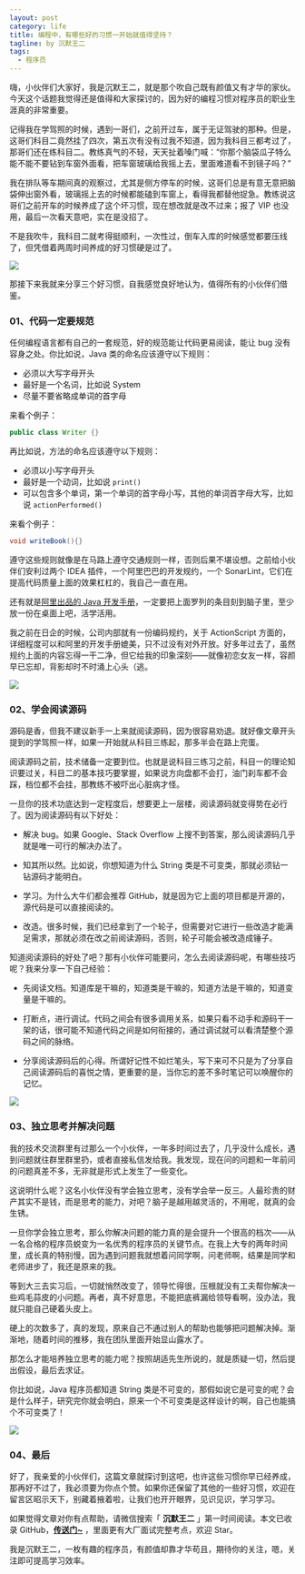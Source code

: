 ```yaml
---
layout: post
category: life
title: 编程中，有哪些好的习惯一开始就值得坚持？
tagline: by 沉默王二
tags: 
  - 程序员
---
```


嗨，小伙伴们大家好，我是沉默王二，就是那个吹自己既有颜值又有才华的家伙。今天这个话题我觉得还是值得和大家探讨的，因为好的编程习惯对程序员的职业生涯真的非常重要。


<!--more-->



记得我在学驾照的时候，遇到一哥们，之前开过车，属于无证驾驶的那种。但是，这哥们科目二竟然挂了四次，第五次有没有过我不知道，因为我科目三都考过了，那哥们还在练科目二。教练真气的不轻，天天扯着嗓门喊：“你那个脑袋瓜子特么能不能不要钻到车窗外面看，把车窗玻璃给我摇上去，里面难道看不到镜子吗？”

我在排队等车期间真的观察过，尤其是侧方停车的时候，这哥们总是有意无意把脑袋伸出窗外看，玻璃摇上去的时候都能磕到车窗上，看得我都替他捉急。教练说这哥们之前开车的时候养成了这个坏习惯，现在想改就是改不过来；报了 VIP 也没用，最后一次看天意吧，实在是没招了。

不是我吹牛，我科目二就考得挺顺利，一次性过，倒车入库的时候感觉都要压线了，但凭借着两周时间养成的好习惯硬是过了。

![](http://www.itwanger.com/assets/images/2020/04/biancheng-xiguan-01.gif)



那接下来我就来分享三个好习惯，自我感觉良好地认为，值得所有的小伙伴们借鉴。

### 01、代码一定要规范

任何编程语言都有自己的一套规范，好的规范能让代码更易阅读，能让 bug 没有容身之处。你比如说，Java 类的命名应该遵守以下规则：

- 必须以大写字母开头
- 最好是一个名词，比如说 System
- 尽量不要省略成单词的首字母

来看个例子：

```java
public class Writer {}
```

再比如说，方法的命名应该遵守以下规则：

- 必须以小写字母开头
- 最好是一个动词，比如说 `print()`
- 可以包含多个单词，第一个单词的首字母小写，其他的单词首字母大写，比如说 `actionPerformed()`

来看个例子：

```java
void writeBook(){}
```

遵守这些规则就像是在马路上遵守交通规则一样，否则后果不堪设想。之前给小伙伴们安利过两个 IDEA 插件，一个阿里巴巴的开发规约，一个 SonarLint，它们在提高代码质量上面的效果杠杠的，我自己一直在用。

还有就是[阿里出品的 Java 开发手册](https://mp.weixin.qq.com/s/tvO-4uah_c3PMELnoYNXXQ)，一定要把上面罗列的条目刻到脑子里，至少放一份在桌面上吧，活学活用。

我之前在日企的时候，公司内部就有一份编码规约，关于 ActionScript 方面的，详细程度可以和阿里的开发手册媲美，只不过没有对外开放。好多年过去了，虽然规约上面的内容忘得一干二净，但它给我的印象深刻——就像初恋女友一样，容颜早已忘却，背影却时不时涌上心头（逃。

![](http://www.itwanger.com/assets/images/2020/04/biancheng-xiguan-02.gif)


### 02、学会阅读源码

源码是香，但我不建议新手一上来就阅读源码，因为很容易劝退。就好像文章开头提到的学驾照一样，如果一开始就从科目三练起，那多半会在路上完蛋。

阅读源码之前，技术储备一定要到位。也就是说科目三练习之前，科目一的理论知识要过关，科目二的基本技巧要掌握，如果说方向盘都不会打，油门刹车都不会踩，档位都不会挂，那教练不被吓出心脏病才怪。

一旦你的技术功底达到一定程度后，想要更上一层楼，阅读源码就变得势在必行了。因为阅读源码有以下好处：

- 解决 bug。如果 Google、Stack Overflow 上搜不到答案，那么阅读源码几乎就是唯一可行的解决办法了。

- 知其所以然。比如说，你想知道为什么 String 类是不可变类，那就必须钻一钻源码才能明白。

- 学习。为什么大牛们都会推荐 GitHub，就是因为它上面的项目都是开源的，源代码是可以直接阅读的。

- 改造。很多时候，我们已经拿到了一个轮子，但需要对它进行一些改造才能满足需求，那就必须在改之前阅读源码，否则，轮子可能会被改造成锤子。

知道阅读源码的好处了吧？那有小伙伴可能要问，怎么去阅读源码呢，有哪些技巧呢？我来分享一下自己经验：

- 先阅读文档。知道库是干嘛的，知道类是干嘛的，知道方法是干嘛的，知道变量是干嘛的。

- 打断点，进行调试。代码之间会有很多调用关系，如果只看不动手和源码干一架的话，很可能不知道代码之间是如何衔接的，通过调试就可以看清楚整个源码之间的脉络。

- 分享阅读源码后的心得。所谓好记性不如烂笔头，写下来可不只是为了分享自己阅读源码后的喜悦之情，更重要的是，当你忘的差不多时笔记可以唤醒你的记忆。

![](http://www.itwanger.com/assets/images/2020/04/biancheng-xiguan-03.gif)


### 03、独立思考并解决问题

我的技术交流群里有过那么一个小伙伴，一年多时间过去了，几乎没什么成长，遇到问题就往群里群里扔，或者直接私信发给我。我发现，现在问的问题和一年前问的问题真差不多，无非就是形式上发生了一些变化。

这说明什么呢？这名小伙伴没有学会独立思考，没有学会举一反三。人最珍贵的财产其实不是钱，而是思考的能力，对吧？脑子是越用越灵活的，不用呢，就真的会生锈。

一旦你学会独立思考，那么你解决问题的能力真的是会提升一个很高的档次——从一名合格的程序员蜕变为一名优秀的程序员的关键节点。在我上大专的两年时间里，成长真的特别慢，因为遇到问题我就想着问同学啊，问老师啊，结果是同学和老师进步了，我还是原来的我。

等到大三去实习后，一切就悄然改变了，领导忙得很，压根就没有工夫帮你解决一些鸡毛蒜皮的小问题。再者，真不好意思，不能把底裤漏给领导看啊，没办法，我就只能自己硬着头皮上。

硬上的次数多了，真的发现，原来自己不通过别人的帮助也能够把问题解决掉。渐渐地，随着时间的推移，我在团队里面开始显山露水了。

那怎么才能培养独立思考的能力呢？按照胡适先生所说的，就是质疑一切，然后提出假设，最后去求证。

你比如说，Java 程序员都知道 String 类是不可变的，那假如说它是可变的呢？会是什么样子，研究完你就会明白，原来一个不可变类是这样设计的啊，自己也能搞个不可变类了！

![](http://www.itwanger.com/assets/images/2020/04/biancheng-xiguan-04.gif)


### 04、最后

好了，我亲爱的小伙伴们，这篇文章就探讨到这吧，也许这些习惯你早已经养成，那再好不过了，我必须要为你点个赞。如果你还保留了其他的一些好习惯，欢迎在留言区昭示天下，别藏着掖着啦，让我们也开开眼界，见识见识，学习学习。


如果觉得文章对你有点帮助，请微信搜索「 **沉默王二** 」第一时间阅读。本文已收录 GitHub，[**传送门~**](https://github.com/qinggee/itwanger.github.io) ，里面更有大厂面试完整考点，欢迎 Star。

我是沉默王二，一枚有趣的程序员，有颜值却靠才华苟且，期待你的关注，嗯，关注即可提高学习效率。